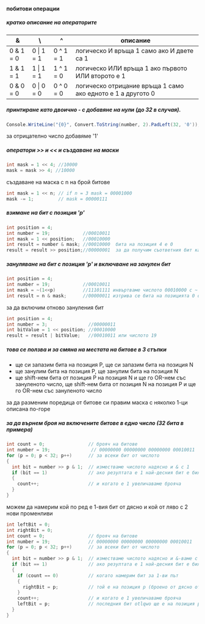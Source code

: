 #### побитови операции
##### кратко описание на операторите
 &          | \            |     ^       |   описание
 -----------| ------------ | ----------- | ----------------------------
 0 & 1 = 0  |  0 \| 1 = 1  |  0 ^ 1 = 1  | логическо И връща 1 само ако И двете са 1 
 1 & 1 = 1  |  1 \| 1 = 1  |  1 ^ 1 = 0  | логическо ИЛИ връща 1 ако първото ИЛИ второто е 1 
 0 & 0 = 0  |  0 \| 0 = 0  |  0 ^ 0 = 0  | логическо отрицание  връща 1 само ако едното е 1 а другото 0 

##### принтиране като двоично - с добавяне на нули (до 32 в случая).
```C#
Console.WriteLine("{0}", Convert.ToString(number, 2).PadLeft(32, '0'));
```
за отрицателно число добавяме '1'
##### оператори >> и << и създаване на маски
```C#
int mask = 1 << 4; //10000
mask = mask >> 4; //10000
```
създаване на маска с n на брой битове
```C#
int mask = 1 << n; // if n = 3 mask = 00001000
mask -= 1;         // mask = 00000111
```
##### взимане на бит с позиция 'p'
```C#
int position = 4;
int number = 19;            //00010011
int mask = 1 << position;   //00010000
int result = number & mask; //00010000  бита на позиция 4 е 0
result = result >> position;//00000001  за да получим съответния бит като резултат
```
##### зануляване на бит с позиция 'p' и включване на занулен бит
```C#
int position = 4;
int number = 19;            //00010011
int mask = ~(1<<p)          //11101111 инвъртваме числото 00010000 с ~
int result = n & mask;      //00000011 изтрива се бита на позицията 0 от mask, получихме числото 3
```
за да включим отново зануления бит
```C#
int position = 4;
int number = 3;               //00000011
int bitValue = 1 << position; //00010000
result = result | bitValue;   //00010011 или числото 19
```
##### това се ползва и за смяна на местата на битове в 3 стъпки
 - ще си запазим бита на позиция P, ще си запазим бита на позиция N
 - ще занулим бита на позиция P, ще занулим бита на позиция N
 - ще shift-нем бита от позиция P на позиция N и ще го OR-нем със зануленото число,
   ще shift-нем бита от позиция N на позиция P и ще го OR-нем със зануленото число

за да разменим поредица от битове си правим маска с няколко 1-ци описана по-горе

##### за да върнем броя на включените битове в едно число (32 бита в примера)
```C#
int count = 0;                // брояч на битове
int number = 19;               // 00000000 00000000 00000000 00010011
for (p = 0; p < 32; p++)      // за всеки бит от числото
{
  int bit = number >> p & 1;  // изместваме числото надясно и & с 1
  if (bit == 1)               // ако резултата е 1 най-десния бит е бил 1
  {
    count++;                  // и когато е 1 увеличаваме брояча
  }
}
```
можем да намерим кой по ред е 1-вия бит от дясно и кой от ляво с 2 нови променливи
```C#
int leftBit = 0;
int rightBit = 0;
int count = 0;                // брояч на битове
int number = 19;              // 00000000 00000000 00000000 00010011
for (p = 0; p < 32; p++)      // за всеки бит от числото
{
  int bit = number >> p & 1;  // изместваме числото надясно и &-ваме с 1
  if (bit == 1)               // ако резултата е 1 най-десния бит е бил 1
  {
    if (count == 0)           // когато намерим бит за 1-ви път 
    {
      rightBit = p;           // той е на позиция p (броено от дясно от 0)
    }
    count++;                  // и когато е 1 увеличаваме брояча
    leftBit = p;              // последния бит otlqwo ще е на позиция p (броено от дясно от 0)
  }
}
```





